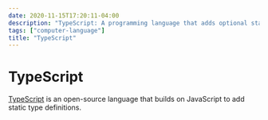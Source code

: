 ```yaml
---
date: 2020-11-15T17:20:11-04:00
description: "TypeScript: A programming language that adds optional static typing to JavaScript"
tags: ["computer-language"]
title: "TypeScript"
---
```


# TypeScript

[TypeScript](https://www.typescriptlang.org/) is an open-source language that builds on JavaScript to add static type definitions.
